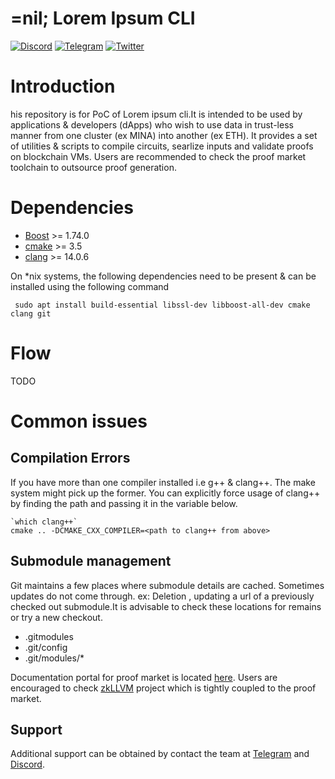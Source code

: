 # =nil; Lorem Ipsum CLI

[![Discord](https://img.shields.io/discord/969303013749579846.svg?logo=discord&style=flat-square)](https://discord.gg/KmTAEjbmM3)
[![Telegram](https://img.shields.io/badge/Telegram-2CA5E0?style=flat-square&logo=telegram&logoColor=dark)](https://t.me/nilfoundation)
[![Twitter](https://img.shields.io/twitter/follow/nil_foundation)](https://twitter.com/nil_foundation)

# Introduction

his repository is for PoC of Lorem ipsum cli.It is intended to be used by applications & developers (dApps) who wish to use data
in trust-less manner from one cluster (ex MINA) into another (ex ETH). It provides a set of utilities & scripts to compile circuits, searlize inputs and validate
proofs on blockchain VMs. Users are recommended to check the proof market toolchain to outsource proof generation.

# Dependencies

- [Boost](https://www.boost.org/) >= 1.74.0
- [cmake](https://cmake.org/) >= 3.5
- [clang](https://clang.llvm.org/) >= 14.0.6

On *nix systems, the following dependencies need to be present & can be installed using the following command

```
 sudo apt install build-essential libssl-dev libboost-all-dev cmake clang git
```

# Flow

TODO


# Common issues

## Compilation Errors
If you have more than one compiler installed i.e g++ & clang++. The make system might pick up the former. You can explicitly force usage of
clang++ by finding the path and passing it in the variable below.

```
`which clang++`  
cmake .. -DCMAKE_CXX_COMPILER=<path to clang++ from above>
```

## Submodule management
Git maintains a few places where submodule details are cached. Sometimes updates do not come through. ex: Deletion , updating
a url of a previously checked out submodule.It is advisable to check these locations for remains or try a new checkout.
- .gitmodules
- .git/config
- .git/modules/*

Documentation portal for proof market is located [here](https://docs.nil.foundation/proof-market).
Users are encouraged to check [zkLLVM](https://github.com/NilFoundation/zkllvm) project which is tightly coupled to the proof market.


## Support

Additional support can be obtained by contact the team at [Telegram](https://t.me/nilfoundation) and [Discord](https://discord.gg/KmTAEjbmM3).


